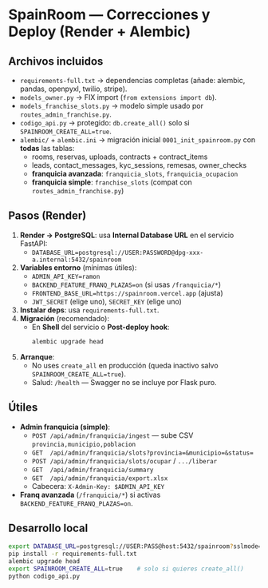 # SpainRoom — Correcciones y Deploy (Render + Alembic)

## Archivos incluidos
- `requirements-full.txt` → dependencias completas (añade: alembic, pandas, openpyxl, twilio, stripe).
- `models_owner.py` → FIX import (`from extensions import db`).
- `models_franchise_slots.py` → modelo simple usado por `routes_admin_franchise.py`.
- `codigo_api.py` → protegido: `db.create_all()` solo si `SPAINROOM_CREATE_ALL=true`.
- `alembic/` + `alembic.ini` → migración inicial `0001_init_spainroom.py` con **todas** las tablas:
  - rooms, reservas, uploads, contracts + contract_items
  - leads, contact_messages, kyc_sessions, remesas, owner_checks
  - **franquicia avanzada**: `franquicia_slots`, `franquicia_ocupacion`
  - **franquicia simple**: `franchise_slots` (compat con `routes_admin_franchise.py`)

## Pasos (Render)
1. **Render → PostgreSQL**: usa **Internal Database URL** en el servicio FastAPI:
   - `DATABASE_URL=postgresql://USER:PASSWORD@dpg-xxx-a.internal:5432/spainroom`
2. **Variables entorno** (mínimas útiles):
   - `ADMIN_API_KEY=ramon`
   - `BACKEND_FEATURE_FRANQ_PLAZAS=on` (si usas `/franquicia/*`)
   - `FRONTEND_BASE_URL=https://spainroom.vercel.app` (ajusta)
   - `JWT_SECRET` (elige uno), `SECRET_KEY` (elige uno)
3. **Instalar deps**: usa `requirements-full.txt`.
4. **Migración** (recomendado):
   - En **Shell** del servicio o **Post-deploy hook**:
     ```bash
     alembic upgrade head
     ```
5. **Arranque**:
   - No uses `create_all` en producción (queda inactivo salvo `SPAINROOM_CREATE_ALL=true`).
   - Salud: `/health` — Swagger no se incluye por Flask puro.

## Útiles
- **Admin franquicia (simple)**:
  - `POST /api/admin/franquicia/ingest` — sube CSV `provincia,municipio,poblacion`
  - `GET  /api/admin/franquicia/slots?provincia=&municipio=&status=`
  - `POST /api/admin/franquicia/slots/ocupar` / `.../liberar`
  - `GET  /api/admin/franquicia/summary`
  - `GET  /api/admin/franquicia/export.xlsx`
  - Cabecera: `X-Admin-Key: $ADMIN_API_KEY`
- **Franq avanzada** (`/franquicia/*`) si activas `BACKEND_FEATURE_FRANQ_PLAZAS=on`.

## Desarrollo local
```bash
export DATABASE_URL=postgresql://USER:PASS@host:5432/spainroom?sslmode=require
pip install -r requirements-full.txt
alembic upgrade head
export SPAINROOM_CREATE_ALL=true    # solo si quieres create_all()
python codigo_api.py
```
